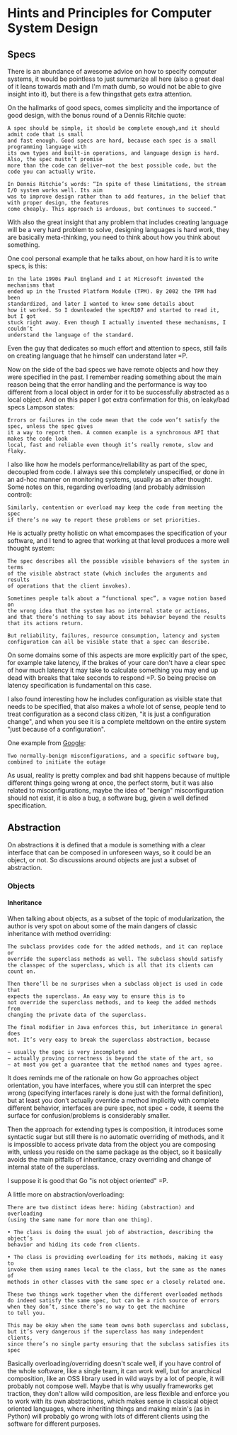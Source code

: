 # Hints and Principles for Computer System Design

## Specs

There is an abundance of awesome advice on how to specify computer systems,
it would be pointless to just summarize all here (also a great deal of it leans
towards math and I'm math dumb, so would not be able to give insight into it),
but there is a few thingsthat gets extra attention.

On the hallmarks of good specs, comes simplicity and the importance of
good design, with the bonus round of a Dennis Ritchie quote:

```
A spec should be simple, it should be complete enough,and it should admit code that is small
and fast enough. Good specs are hard, because each spec is a small programming language with
its own types and built-in operations, and language design is hard. Also, the spec mustn’t promise
more than the code can deliver—not the best possible code, but the code you can actually write.

In Dennis Ritchie’s words: “In spite of these limitations, the stream I/O system works well. Its aim
was to improve design rather than to add features, in the belief that with proper design, the features
come cheaply. This approach is arduous, but continues to succeed.”
```

With also the great insight that any problem that includes creating language will be
a very hard problem to solve, designing languages is hard work, they are basically
meta-thinking, you need to think about how you think about something.

One cool personal example that he talks about, on how hard it is
to write specs, is this:

```
In the late 1990s Paul England and I at Microsoft invented the mechanisms that
ended up in the Trusted Platform Module (TPM). By 2002 the TPM had been
standardized, and later I wanted to know some details about
how it worked. So I downloaded the specR107 and started to read it, but I got
stuck right away. Even though I actually invented these mechanisms, I couldn’t
understand the language of the standard.
```

Even the guy that dedicates so much effort and attention to specs, still fails
on creating language that he himself can understand later =P.

Now on the side of the bad specs we have remote objects and how they were
specified in the past. I remember reading something about the main reason
being that the error handling and the performance is way too different from a local
object in order for it to be successfully abstracted as a local object. And on this
paper I got extra confirmation for this, on leaky/bad specs Lampson states:

```
Errors or failures in the code mean that the code won’t satisfy the spec, unless the spec gives
it a way to report them. A common example is a synchronous API that makes the code look
local, fast and reliable even though it’s really remote, slow and flaky.
```

I also like how he models performance/reliability as part of the spec, decoupled
from code. I always see this completely unspecified, or done in an ad-hoc manner
on monitoring systems, usually as an after thought. Some notes on this, regarding
overloading (and probably admission control):

```
Similarly, contention or overload may keep the code from meeting the spec
if there’s no way to report these problems or set priorities.
```

He is actually pretty holistic on what emcompases the specification of
your software, and I tend to agree that working at that level produces
a more well thought system:

```
The spec describes all the possible visible behaviors of the system in terms
of the visible abstract state (which includes the arguments and results
of operations that the client invokes).

Sometimes people talk about a “functional spec”, a vague notion based on
the wrong idea that the system has no internal state or actions,
and that there’s nothing to say about its behavior beyond the results
that its actions return.

But reliability, failures, resource consumption, latency and system
configuration can all be visible state that a spec can describe.
```

On some domains some of this aspects are more explicitly part of the
spec, for example take latency, if the brakes of your care don't have
a clear spec of how much latency it may take to calculate something
you may end up dead with breaks that take seconds to respond =P.
So being precise on latency specification is fundamental on this case.

I also found interesting how he includes configuration as visible state
that needs to be specified, that also makes a whole lot of sense, people
tend to treat configuration as a second class citizen, "it is just a configuration
change", and when you see it is a complete meltdown on the entire system
"just because of a configuration".

One example from [Google](https://status.cloud.google.com/incident/cloud-networking/19009):

```
Two normally-benign misconfigurations, and a specific software bug,
combined to initiate the outage
```

As usual, reality is pretty complex and bad shit happens because 
of multiple different things going wrong at once, the perfect storm, but
it was also related to misconfigurations, maybe the idea of "benign"
misconfiguration should not exist, it is also a bug, a software bug,
given a well defined specification.

## Abstraction

On abstractions it is defined that a module is something with a clear
interface that can be composed in unforeseen ways, so it could be
an object, or not. So discussions around objects are just a subset
of abstraction.

### Objects

#### Inheritance

When talking about objects, as a subset of the topic of modularization, the
author is very spot on about some of the main dangers of classic inheritance
with method overriding:

```
The subclass provides code for the added methods, and it can replace or
override the superclass methods as well. The subclass should satisfy
the classpec of the superclass, which is all that its clients can count on.

Then there’ll be no surprises when a subclass object is used in code that
expects the superclass. An easy way to ensure this is to
not override the superclass methods, and to keep the added methods from
changing the private data of the superclass.

The final modifier in Java enforces this, but inheritance in general does
not. It’s very easy to break the superclass abstraction, because

− usually the spec is very incomplete and
− actually proving correctness is beyond the state of the art, so
− at most you get a guarantee that the method names and types agree.
```

It does reminds me of the rationale on how Go approaches object orientation,
you have interfaces, where you still can interpret the spec wrong (specifying
interfaces rarely is done just with the formal definition), but at least
you don't actually override a method implicitly with complete different
behavior, interfaces are pure spec, not spec + code, it seems the surface
for confusion/problems is considerably smaller.

Then the approach for extending types is composition, it introduces some
syntactic sugar but still there is no automatic overriding of methods, 
and it is impossible to access private data from the object you
are composing with, unless you reside on the same package as the object,
so it basically avoids the main pitfalls of inheritance, crazy overriding 
and change of internal state of the superclass.

I suppose it is good that Go "is not object oriented" =P.


A little more on abstraction/overloading:

```
There are two distinct ideas here: hiding (abstraction) and overloading
(using the same name for more than one thing).

• The class is doing the usual job of abstraction, describing the object’s
behavior and hiding its code from clients.

• The class is providing overloading for its methods, making it easy to
invoke them using names local to the class, but the same as the names of
methods in other classes with the same spec or a closely related one.

These two things work together when the different overloaded methods
do indeed satisfy the same spec, but can be a rich source of errors
when they don’t, since there’s no way to get the machine
to tell you.

This may be okay when the same team owns both superclass and subclass,
but it’s very dangerous if the superclass has many independent clients,
since there’s no single party ensuring that the subclass satisfies its spec
```

Basically overloading/overriding doesn't scale well, if you have control of the
whole software, like a single team, it can work well, but for anarchical
composition, like an OSS library used in wild ways by a lot of people, it
will probably not compose well. Maybe that is why usually frameworks get
traction, they don't allow wild composition, are less flexible and enforce
you to work with its own abstractions, which makes sense in classical object
oriented languages, where inheriting things and making mixin's (as in Python)
will probably go wrong with lots of different clients using the software for
different purposes.
